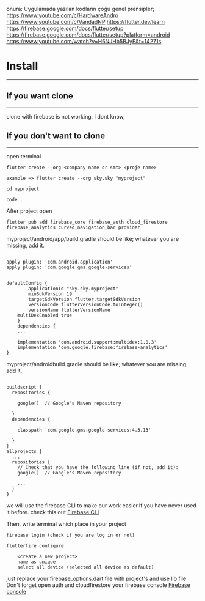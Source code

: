 onura:
Uygulamada yazılan kodların çoğu genel prensipler;
https://www.youtube.com/c/HardwareAndro
https://www.youtube.com/c/VandadNP
https://flutter.dev/learn
https://firebase.google.com/docs/flutter/setup
https://firebase.google.com/docs/flutter/setup?platform=android
https://www.youtube.com/watch?v=H6NJHb5BJyE&t=14271s

# Install
---
## If you want clone
---
clone with firebase is not working, I dont know,

## If you don't want to clone
---
open terminal
```
flutter create --org <company name or smt> <proje name>

example => flutter create --org sky.sky "myproject"

cd myproject

code .
```
After project open
```
flutter pub add firebase_core firebase_auth cloud_firestore firebase_analytics curved_navigation_bar provider
```
myproject/android/app/build.gradle should be like;
whatever you are missing, add it.
```

apply plugin: 'com.android.application'
apply plugin: 'com.google.gms.google-services'


defaultConfig {
        applicationId "sky.sky.myproject"
        minSdkVersion 19 
        targetSdkVersion flutter.targetSdkVersion
        versionCode flutterVersionCode.toInteger()
        versionName flutterVersionName
	multiDexEnabled true
    }
	dependencies {
    ...

    implementation 'com.android.support:multidex:1.0.3'
    implementation 'com.google.firebase:firebase-analytics'
}
```

myproject/androidbuild.gradle should be like;
whatever you are missing, add it.
```

buildscript {
  repositories {

    google()  // Google's Maven repository

  }
  dependencies {

    classpath 'com.google.gms:google-services:4.3.13'

  }
}
allprojects {
  ...
  repositories {
    // Check that you have the following line (if not, add it):
    google()  // Google's Maven repository

    ...
  }
}
```
we will use the firebase CLI to make our work easier.If you have never used it before. check this out 
[Firebase CLI](https://firebase.google.com/docs/cli)

Then. write terminal which place in your project
```
firebase login (check if you are log in or not)

flutterfire configure

	<create a new project>
	name as unique 
	select all device (selected all device as default)
```
just replace your firebase_options.dart file with project's and use lib file
Don't forget open auth and cloudfirestore your firebase console 
[Firebase console](console.firebase.google.com)


